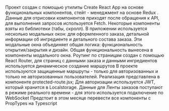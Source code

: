 Проект создан с помощью утилиты Create React App на основе функциональных компонентов, стейт - менеджмент на основе Redux .
Данные для отрисовки компонентов приходят после обращения к API, для выполнения запросов используется Fetch.
Некоторые компоненты взяты из библиотеки (табы, скролл).
В приложении используется несколько модальных окон: для оформленного заказа, детальной информации об ингредиенте и детального состава заказа. Эти модальные окна объединяет общая логика: функциональность открытия/закрытия и дизайн. Общая функциональность вынесена в компоненты модального окна.
Роутинг по страницам создан с помощью React Router, для страниц с данными заказа и данными ингредиентов используется динамическое создание маршрутов
В проекте используются защищенные маршруты - только для авторизованных и только не авторизованных пользователей. Реализация представлена в компоненте protected-route.jsx; Для авторизации используется JWT, который хранится в Localstorage.
Данные для Ленты заказов поступают в режиме реального времени - для этого используется подключение по WebSocket
Предстоит в этом месяце перевести все компоненты с PropTypes на Typescript